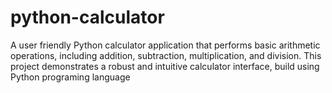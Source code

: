 # python-calculator
A user friendly Python calculator application that performs basic arithmetic operations, including  addition,  subtraction, multiplication, and division. This project demonstrates a robust and intuitive calculator interface, build using Python programing language
